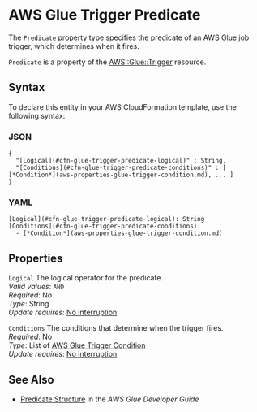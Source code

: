 # AWS Glue Trigger Predicate<a name="aws-properties-glue-trigger-predicate"></a>

<a name="aws-properties-glue-trigger-predicate-description"></a>The `Predicate` property type specifies the predicate of an AWS Glue job trigger, which determines when it fires\.

<a name="aws-properties-glue-trigger-predicate-inheritance"></a> `Predicate` is a property of the [AWS::Glue::Trigger](aws-resource-glue-trigger.md) resource\.

## Syntax<a name="aws-properties-glue-trigger-predicate-syntax"></a>

To declare this entity in your AWS CloudFormation template, use the following syntax:

### JSON<a name="aws-properties-glue-trigger-predicate-syntax.json"></a>

```
{
  "[Logical](#cfn-glue-trigger-predicate-logical)" : String,
  "[Conditions](#cfn-glue-trigger-predicate-conditions)" : [ [*Condition*](aws-properties-glue-trigger-condition.md), ... ]
}
```

### YAML<a name="aws-properties-glue-trigger-predicate-syntax.yaml"></a>

```
[Logical](#cfn-glue-trigger-predicate-logical): String
[Conditions](#cfn-glue-trigger-predicate-conditions): 
  - [*Condition*](aws-properties-glue-trigger-condition.md)
```

## Properties<a name="aws-properties-glue-trigger-predicate-properties"></a>

`Logical`  <a name="cfn-glue-trigger-predicate-logical"></a>
The logical operator for the predicate\.  
*Valid values*: `AND`  
 *Required*: No  
 *Type*: String  
 *Update requires*: [No interruption](using-cfn-updating-stacks-update-behaviors.md#update-no-interrupt) 

`Conditions`  <a name="cfn-glue-trigger-predicate-conditions"></a>
The conditions that determine when the trigger fires\.  
 *Required*: No  
 *Type*: List of [AWS Glue Trigger Condition](aws-properties-glue-trigger-condition.md)  
 *Update requires*: [No interruption](using-cfn-updating-stacks-update-behaviors.md#update-no-interrupt) 

## See Also<a name="aws-properties-glue-trigger-predicate-seealso"></a>

+ [ Predicate Structure](http://docs.aws.amazon.com/glue/latest/dg/aws-glue-api-jobs-trigger.html#aws-glue-api-jobs-trigger-Predicate) in the *AWS Glue Developer Guide*